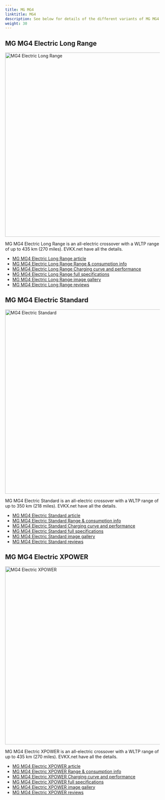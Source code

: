 ```yaml
---
title: MG MG4
linktitle: MG4
description: See below for details of the different variants of MG MG4
weight: 30
---
```

## MG MG4 Electric Long Range

<a href="/models/mg/mg4/mg4_electric_long_range/"><img src="https://media.evkx.net/multimedia/models/mg/mg4/mg4_electric_long_range/main_1_st.jpg" width="800" height="599" alt="MG4 Electric Long Range" ></a>

MG MG4 Electric Long Range is an all-electric crossover with a WLTP range of up to 435 km (270 miles). EVKX.net have all the details. 

- [MG MG4 Electric Long Range article](/models/mg/mg4/mg4_electric_long_range/)
- [MG MG4 Electric Long Range Range & consumption info](/models/mg/mg4/mg4_electric_long_range//rangeandconsumption)
- [MG MG4 Electric Long Range Charging curve and performance](/models/mg/mg4/mg4_electric_long_range//chargingcurve)
- [MG MG4 Electric Long Range full specifications](/models/mg/mg4/mg4_electric_long_range//specifications)
- [MG MG4 Electric Long Range image gallery](/models/mg/mg4/mg4_electric_long_range//gallery)
- [MG MG4 Electric Long Range reviews](/models/mg/mg4/mg4_electric_long_range//reviews)

## MG MG4 Electric Standard

<a href="/models/mg/mg4/mg4_electric_standard/"><img src="https://media.evkx.net/multimedia/models/mg/mg4/mg4_electric_standard/main_1_st.jpg" width="800" height="599" alt="MG4 Electric Standard" ></a>

MG MG4 Electric Standard is an all-electric crossover with a WLTP range of up to 350 km (218 miles). EVKX.net have all the details. 

- [MG MG4 Electric Standard article](/models/mg/mg4/mg4_electric_standard/)
- [MG MG4 Electric Standard Range & consumption info](/models/mg/mg4/mg4_electric_standard//rangeandconsumption)
- [MG MG4 Electric Standard Charging curve and performance](/models/mg/mg4/mg4_electric_standard//chargingcurve)
- [MG MG4 Electric Standard full specifications](/models/mg/mg4/mg4_electric_standard//specifications)
- [MG MG4 Electric Standard image gallery](/models/mg/mg4/mg4_electric_standard//gallery)
- [MG MG4 Electric Standard reviews](/models/mg/mg4/mg4_electric_standard//reviews)

## MG MG4 Electric XPOWER

<a href="/models/mg/mg4/mg4_electric_xpower/"><img src="https://media.evkx.net/multimedia/models/mg/mg4/mg4_electric_xpower/main_1_st.jpg" width="800" height="579" alt="MG4 Electric XPOWER" ></a>

MG MG4 Electric XPOWER is an all-electric crossover with a WLTP range of up to 435 km (270 miles). EVKX.net have all the details. 

- [MG MG4 Electric XPOWER article](/models/mg/mg4/mg4_electric_xpower/)
- [MG MG4 Electric XPOWER Range & consumption info](/models/mg/mg4/mg4_electric_xpower//rangeandconsumption)
- [MG MG4 Electric XPOWER Charging curve and performance](/models/mg/mg4/mg4_electric_xpower//chargingcurve)
- [MG MG4 Electric XPOWER full specifications](/models/mg/mg4/mg4_electric_xpower//specifications)
- [MG MG4 Electric XPOWER image gallery](/models/mg/mg4/mg4_electric_xpower//gallery)
- [MG MG4 Electric XPOWER reviews](/models/mg/mg4/mg4_electric_xpower//reviews)

